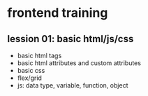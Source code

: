 # frontend training

## lession 01: basic html/js/css

- basic html tags
- basic html attributes and custom attributes
- basic css
- flex/grid
- js: data type, variable, function, object